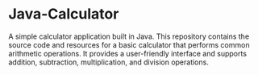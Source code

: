 # Java-Calculator
A simple calculator application built in Java. This repository contains the source code and resources for a basic calculator that performs common arithmetic operations. It provides a user-friendly interface and supports addition, subtraction, multiplication, and division operations.
